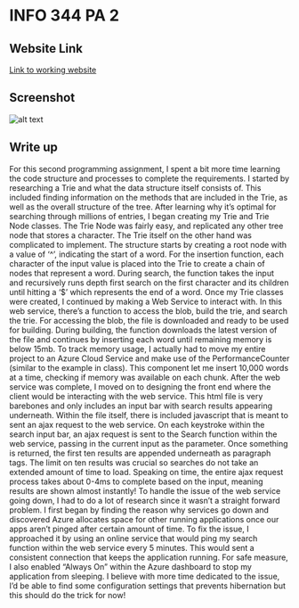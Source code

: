 # INFO 344 PA 2

## Website Link
[Link to working website](http://hw2cloud.cloudapp.net)

## Screenshot
![alt text](https://image.ibb.co/e8SVJm/Capture.jpg "Screenshot of running instance")

## Write up
For this second programming assignment, I spent a bit more time learning the code structure and processes to complete the requirements. I started by researching a Trie and what the data structure itself consists of. This included finding information on the methods that are included in the Trie, as well as the overall structure of the tree. After learning why it’s optimal for searching through millions of entries, I began creating my Trie and Trie Node classes. The Trie Node was fairly easy, and replicated any other tree node that stores a character. The Trie itself on the other hand was complicated to implement. The structure starts by creating a root node with a value of ‘^’, indicating the start of a word. For the insertion function, each character of the input value is placed into the Trie to create a chain of nodes that represent a word. During search, the function takes the input and recursively runs depth first search on the first character and its children until hitting a ‘$’ which represents the end of a word. Once my Trie classes were created, I continued by making a Web Service to interact with. In this web service, there’s a function to access the blob, build the trie, and search the trie. For accessing the blob, the file is downloaded and ready to be used for building. During building, the function downloads the latest version of the file and continues by inserting each word until remaining memory is below 15mb. To track memory usage, I actually had to move my entire project to an Azure Cloud Service and make use of the PerformanceCounter (similar to the example in class). This component let me insert 10,000 words at a time, checking if memory was available on each chunk. After the web service was complete, I moved on to designing the front end where the client would be interacting with the web service. This html file is very barebones and only includes an input bar with search results appearing underneath. Within the file itself, there is included javascript that is meant to sent an ajax request to the web service. On each keystroke within the search input bar, an ajax request is sent to the Search function within the web service, passing in the current input as the parameter. Once something is returned, the first ten results are appended underneath as paragraph tags. The limit on ten results was crucial so searches do not take an extended amount of time to load. Speaking on time, the entire ajax request process takes about 0-4ms to complete based on the input, meaning results are shown almost instantly! To handle the issue of the web service going down, I had to do a lot of research since it wasn’t a straight forward problem. I first began by finding the reason why services go down and discovered Azure allocates space for other running applications once our apps aren’t pinged after certain amount of time. To fix the issue, I approached it by using an online service that would ping my search function within the web service every 5 minutes. This would sent a consistent connection that keeps the application running. For safe measure, I also enabled “Always On” within the Azure dashboard to stop my application from sleeping. I believe with more time dedicated to the issue, I’d be able to find some configuration settings that prevents hibernation but this should do the trick for now!


